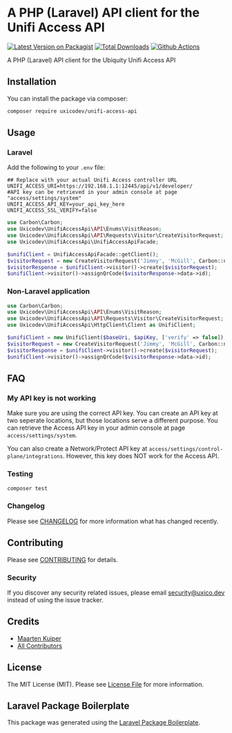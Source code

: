 # A PHP (Laravel) API client for the Unifi Access API

[![Latest Version on Packagist](https://img.shields.io/packagist/v/uxicodev/unifi-access-api.svg?style=flat-square)](https://packagist.org/packages/uxicodev/unifi-access-api)
[![Total Downloads](https://img.shields.io/packagist/dt/uxicodev/unifi-access-api.svg?style=flat-square)](https://packagist.org/packages/uxicodev/unifi-access-api)
[![Github Actions](https://github.com/uxico-dev/unifi-access-api/actions/workflows/main.yml/badge.svg)](https://github.com/uxico-dev/unifi-access-api/actions/workflows/main.yml)

A PHP (Laravel) API client for the Ubiquity Unifi Access API

## Installation

You can install the package via composer:

```bash
composer require uxicodev/unifi-access-api
```

## Usage

### Laravel

Add the following to your `.env` file:
```dotenv
## Replace with your actual Unifi Access controller URL
UNIFI_ACCESS_URI=https://192.168.1.1:12445/api/v1/developer/
#API key can be retrieved in your admin console at page "access/settings/system"
UNIFI_ACCESS_API_KEY=your_api_key_here
UNIFI_ACCESS_SSL_VERIFY=false
```

```php
use Carbon\Carbon;
use Uxicodev\UnifiAccessApi\API\Enums\VisitReason;
use Uxicodev\UnifiAccessApi\API\Requests\Visitor\CreateVisitorRequest;
use Uxicodev\UnifiAccessApi\UnifiAccessApiFacade;

$unifiClient = UnifiAccessApiFacade::getClient();
$visitorRequest = new CreateVisitorRequest('Jimmy', 'McGill', Carbon::now(), Carbon::now()->addHour(), VisitReason::Others);
$visitorResponse = $unifiClient->visitor()->create($visitorRequest);
$unifiClient->visitor()->assignQrCode($visitorResponse->data->id);
```

### Non-Laravel application
```php
use Carbon\Carbon;
use Uxicodev\UnifiAccessApi\API\Enums\VisitReason;
use Uxicodev\UnifiAccessApi\API\Requests\Visitor\CreateVisitorRequest;
use Uxicodev\UnifiAccessApi\HttpClient\Client as UnifiClient;

$unifiClient = new UnifiClient($baseUri, $apiKey, ['verify' => false]);
$visitorRequest = new CreateVisitorRequest('Jimmy', 'McGill', Carbon::now(), Carbon::now()->addHour(), VisitReason::Others);
$visitorResponse = $unifiClient->visitor()->create($visitorRequest);
$unifiClient->visitor()->assignQrCode($visitorResponse->data->id);
```

## FAQ

### My API key is not working

Make sure you are using the correct API key. You can create an API key at two seperate locations, but those locations serve a different purpose.
You can retrieve the Access API key in your admin console at page `access/settings/system`.

You can also create a Network/Protect API key at `access/settings/control-plane/integrations`. However, this key does NOT work for the Access API. 

### Testing

```bash
composer test
```

### Changelog

Please see [CHANGELOG](CHANGELOG.md) for more information what has changed recently.

## Contributing

Please see [CONTRIBUTING](CONTRIBUTING.md) for details.

### Security

If you discover any security related issues, please email security@uxico.dev instead of using the issue tracker.

## Credits

-   [Maarten Kuiper](https://github.com/uxicodev)
-   [All Contributors](../../contributors)

## License

The MIT License (MIT). Please see [License File](LICENSE.md) for more information.

## Laravel Package Boilerplate

This package was generated using the [Laravel Package Boilerplate](https://laravelpackageboilerplate.com).
